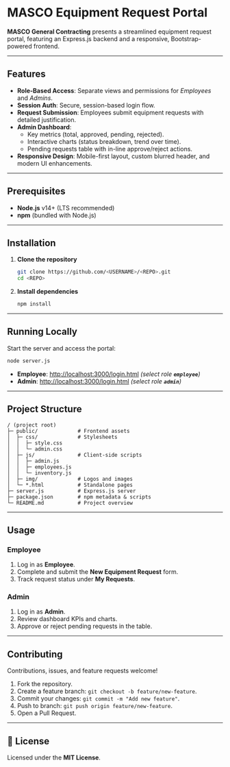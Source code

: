 # MASCO Equipment Request Portal

**MASCO General Contracting** presents a streamlined equipment request portal, featuring an Express.js backend and a responsive, Bootstrap-powered frontend.

---

##  Features

- **Role-Based Access**: Separate views and permissions for *Employees* and *Admins*.
- **Session Auth**: Secure, session-based login flow.
- **Request Submission**: Employees submit equipment requests with detailed justification.
- **Admin Dashboard**:
  - Key metrics (total, approved, pending, rejected).
  - Interactive charts (status breakdown, trend over time).
  - Pending requests table with in-line approve/reject actions.
- **Responsive Design**: Mobile-first layout, custom blurred header, and modern UI enhancements.

---

##  Prerequisites

- **Node.js** v14+ (LTS recommended)
- **npm** (bundled with Node.js)

---

##  Installation

1. **Clone the repository**
   ```bash
   git clone https://github.com/<USERNAME>/<REPO>.git
   cd <REPO>
   ```
2. **Install dependencies**
   ```bash
   npm install
   ```

---

##  Running Locally

Start the server and access the portal:

```bash
node server.js
```

- **Employee**: [http://localhost:3000/login.html](http://localhost:3000/login.html) *(select role **`employee`**)*
- **Admin**:    [http://localhost:3000/login.html](http://localhost:3000/login.html) *(select role **`admin`**)*

---

##  Project Structure

```
/ (project root)
├─ public/             # Frontend assets
│  ├─ css/             # Stylesheets
│  │  ├─ style.css
│  │  └─ admin.css
│  ├─ js/              # Client-side scripts
│  │  ├─ admin.js
│  │  ├─ employees.js
│  │  └─ inventory.js
│  ├─ img/             # Logos and images
│  └─ *.html           # Standalone pages
├─ server.js           # Express.js server
├─ package.json        # npm metadata & scripts
└─ README.md           # Project overview
```

---

##  Usage

### Employee

1. Log in as **Employee**.
2. Complete and submit the **New Equipment Request** form.
3. Track request status under **My Requests**.

### Admin

1. Log in as **Admin**.
2. Review dashboard KPIs and charts.
3. Approve or reject pending requests in the table.

---

##  Contributing

Contributions, issues, and feature requests welcome!

1. Fork the repository.
2. Create a feature branch: `git checkout -b feature/new-feature`.
3. Commit your changes: `git commit -m "Add new feature"`.
4. Push to branch: `git push origin feature/new-feature`.
5. Open a Pull Request.

---

## 📄 License

Licensed under the **MIT License**.

